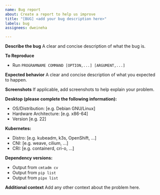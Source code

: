 ```yaml
---
name: Bug report
about: Create a report to help us improve
title: "[BUG] <add your bug description here>"
labels: bug
assignees: dweineha

---
```


**Describe the bug**
A clear and concise description of what the bug is.

**To Reproduce**
* Run `PROGRAMNAME COMMAND [OPTION,...] [ARGUMENT,...]`

**Expected behavior**
A clear and concise description of what you expected to happen.

**Screenshots**
If applicable, add screenshots to help explain your problem.

**Desktop (please complete the following information):**
 - OS/Distribution: [e.g. Debian GNU/Linux]
- Hardware Architecture: [e.g. x86-64]
 - Version [e.g. 22]

**Kubernetes:**
- Distro: [e.g. kubeadm, k3s, OpenShift, ...]
- CNI: [e.g. weave, cilium, ...]
- CRI: [e.g. containerd, cri-o, ...]

**Dependency versions:**
- Output from `cmtadm cv`
- Output from `pip list`
- Output from `pipx list`

**Additional context**
Add any other context about the problem here.
